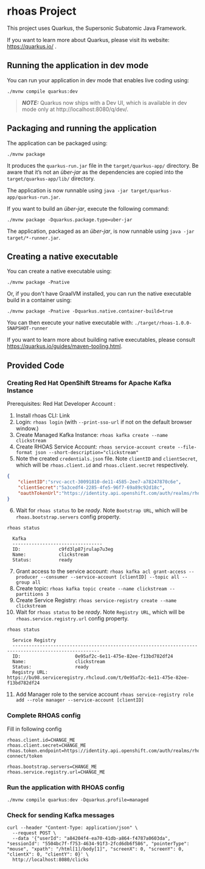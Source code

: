 # rhoas Project

This project uses Quarkus, the Supersonic Subatomic Java Framework.

If you want to learn more about Quarkus, please visit its website: https://quarkus.io/ .

## Running the application in dev mode

You can run your application in dev mode that enables live coding using:
```shell script
./mvnw compile quarkus:dev
```

> **_NOTE:_**  Quarkus now ships with a Dev UI, which is available in dev mode only at http://localhost:8080/q/dev/.

## Packaging and running the application

The application can be packaged using:
```shell script
./mvnw package
```
It produces the `quarkus-run.jar` file in the `target/quarkus-app/` directory.
Be aware that it’s not an _über-jar_ as the dependencies are copied into the `target/quarkus-app/lib/` directory.

The application is now runnable using `java -jar target/quarkus-app/quarkus-run.jar`.

If you want to build an _über-jar_, execute the following command:
```shell script
./mvnw package -Dquarkus.package.type=uber-jar
```

The application, packaged as an _über-jar_, is now runnable using `java -jar target/*-runner.jar`.

## Creating a native executable

You can create a native executable using: 
```shell script
./mvnw package -Pnative
```

Or, if you don't have GraalVM installed, you can run the native executable build in a container using: 
```shell script
./mvnw package -Pnative -Dquarkus.native.container-build=true
```

You can then execute your native executable with: `./target/rhoas-1.0.0-SNAPSHOT-runner`

If you want to learn more about building native executables, please consult https://quarkus.io/guides/maven-tooling.html.

## Provided Code

### Creating Red Hat OpenShift Streams for Apache Kafka Instance

Prerequisites: 
Red Hat Developer Account :

[//]: # (All Link)

1. Install rhoas CLI: Link 
2. Login: `rhoas login` (with `--print-sso-url` if not on the default browser window.)
3. Create Managed Kafka Instance: `rhoas kafka create --name clickstream`
4. Create RHOAS Service Account: `rhoas service-account create --file-format json --short-description="clickstream"`
5. Note the created `credentials.json` file. Note `clientID` and `clientSecret`, which will be `rhoas.client.id` and `rhoas.client.secret` respectively.

```json
{
	"clientID":"srvc-acct-30091810-de11-4585-2ee7-a78247870c6e",
	"clientSecret":"5a3cedf4-2285-4fe5-96f7-69a89c92d18c",
	"oauthTokenUrl":"https://identity.api.openshift.com/auth/realms/rhoas/protocol/openid-connect/token"
}
```
6. Wait for `rhoas status` to be _ready_. Note `Bootstrap URL`, which will be `rhoas.bootstrap.servers` config property.

```shell
rhoas status

  Kafka
  ---------------------------------
  ID:              c9fd3lp87jrulap7u3eg
  Name:            clickstream
  Status:          ready

```
7. Grant access to the service account: `rhoas kafka acl grant-access --producer --consumer --service-account [clientID] --topic all --group all`
8. Create topic: `rhoas kafka topic create --name clickstream --partitions 3`
9. Create Service Registry: `rhoas service-registry create --name clickstream`
10. Wait for `rhoas status` to be _ready_. Note `Registry URL`, which will be `rhoas.service.registry.url` config property.

```shell
rhoas status

  Service Registry
  ------------------------------------------------------------------------------------------------------
  ID:                    0e95af2c-6e11-475e-82ee-f13bd782df24
  Name:                  clickstream
  Status:                ready
  Registry URL:          https://bu98.serviceregistry.rhcloud.com/t/0e95af2c-6e11-475e-82ee-f13bd782df24
```

11. Add Manager role to the service account `rhoas service-registry role add --role manager --service-account [clientID]`

### Complete RHOAS config

Fill in following config

```properties
rhoas.client.id=CHANGE_ME
rhoas.client.secret=CHANGE_ME
rhoas.token.endpoint=https://identity.api.openshift.com/auth/realms/rhoas/protocol/openid-connect/token

rhoas.bootstrap.servers=CHANGE_ME
rhoas.service.registry.url=CHANGE_ME
```

### Run the application with RHOAS config

```shell script
./mvnw compile quarkus:dev -Dquarkus.profile=managed
```

### Check for sending Kafka messages

```shell script
curl --header "Content-Type: application/json" \
  --request POST \
  --data '{"userId": "a84204f4-ea70-41db-a864-f4787a0603da", "sessionId": "5504bc7f-f753-4634-91f3-2fcd6db6f586", "pointerType": "mouse", "xpath": "/html[1]/body[1]", "screenX": 0, "screenY": 0, "clientX": 0, "clientY": 0}' \
  http://localhost:8080/clicks
```
